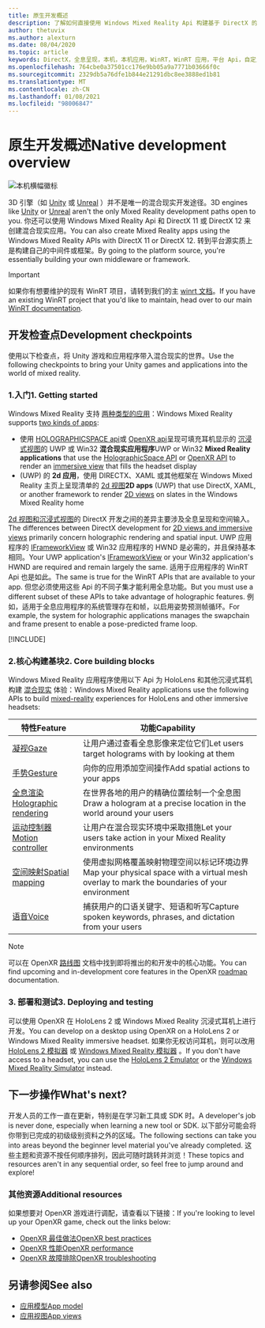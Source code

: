 ```yaml
---
title: 原生开发概述
description: 了解如何直接使用 Windows Mixed Reality Api 构建基于 DirectX 的混合现实引擎。
author: thetuvix
ms.author: alexturn
ms.date: 08/04/2020
ms.topic: article
keywords: DirectX，全息呈现，本机，本机应用，WinRT，WinRT 应用，平台 Api，自定义引擎，中间件，混合现实耳机，windows mixed reality 耳机，虚拟现实耳机
ms.openlocfilehash: 764cbe0a37501cc176e9bb05a9a7771b03666f0c
ms.sourcegitcommit: 2329db5a76dfe1b844e21291dbc8ee3888ed1b81
ms.translationtype: MT
ms.contentlocale: zh-CN
ms.lasthandoff: 01/08/2021
ms.locfileid: "98006847"
---
```

# <a name="native-development-overview"></a><span data-ttu-id="e8186-104">原生开发概述</span><span class="sxs-lookup"><span data-stu-id="e8186-104">Native development overview</span></span>

![本机横幅徽标](../images/native_logo_banner.png)

<span data-ttu-id="e8186-106">3D 引擎（如 [Unity](../unity/unity-development-overview.md) 或 [Unreal](../unreal/unreal-development-overview.md) ）并不是唯一的混合现实开发途径。</span><span class="sxs-lookup"><span data-stu-id="e8186-106">3D engines like [Unity](../unity/unity-development-overview.md) or [Unreal](../unreal/unreal-development-overview.md) aren't the only Mixed Reality development paths open to you.</span></span> <span data-ttu-id="e8186-107">你还可以使用 Windows Mixed Reality Api 和 DirectX 11 或 DirectX 12 来创建混合现实应用。</span><span class="sxs-lookup"><span data-stu-id="e8186-107">You can also create Mixed Reality apps using the Windows Mixed Reality APIs with DirectX 11 or DirectX 12.</span></span> <span data-ttu-id="e8186-108">转到平台源实质上是构建自己的中间件或框架。</span><span class="sxs-lookup"><span data-stu-id="e8186-108">By going to the platform source, you're essentially building your own middleware or framework.</span></span> 

> [!IMPORTANT]
> <span data-ttu-id="e8186-109">如果你有想要维护的现有 WinRT 项目，请转到我们的主 [winrt 文档](creating-a-holographic-directx-project.md)。</span><span class="sxs-lookup"><span data-stu-id="e8186-109">If you have an existing WinRT project that you'd like to maintain, head over to our main [WinRT documentation](creating-a-holographic-directx-project.md).</span></span> 

## <a name="development-checkpoints"></a><span data-ttu-id="e8186-110">开发检查点</span><span class="sxs-lookup"><span data-stu-id="e8186-110">Development checkpoints</span></span>

<span data-ttu-id="e8186-111">使用以下检查点，将 Unity 游戏和应用程序带入混合现实的世界。</span><span class="sxs-lookup"><span data-stu-id="e8186-111">Use the following checkpoints to bring your Unity games and applications into the world of mixed reality.</span></span>

### <a name="1-getting-started"></a><span data-ttu-id="e8186-112">1.入门</span><span class="sxs-lookup"><span data-stu-id="e8186-112">1. Getting started</span></span>

<span data-ttu-id="e8186-113">Windows Mixed Reality 支持 [两种类型的应用](../../design/app-views.md)：</span><span class="sxs-lookup"><span data-stu-id="e8186-113">Windows Mixed Reality supports [two kinds of apps](../../design/app-views.md):</span></span>
* <span data-ttu-id="e8186-114">使用 [HOLOGRAPHICSPACE api](getting-a-holographicspace.md)或 [OpenXR api](openxr.md)呈现可填充耳机显示的 [沉浸式视图](../../design/app-views.md)的 UWP 或 Win32 **混合现实应用程序**</span><span class="sxs-lookup"><span data-stu-id="e8186-114">UWP or Win32 **Mixed Reality applications** that use the [HolographicSpace API](getting-a-holographicspace.md) or [OpenXR API](openxr.md) to render an [immersive view](../../design/app-views.md) that fills the headset display</span></span>
* <span data-ttu-id="e8186-115"> (UWP) 的 **2d 应用**，使用 DIRECTX、XAML 或其他框架在 Windows Mixed Reality 主页上呈现清单的 [2d 视图](../../design/app-views.md#2d-views)</span><span class="sxs-lookup"><span data-stu-id="e8186-115">**2D apps** (UWP) that use DirectX, XAML, or another framework to render [2D views](../../design/app-views.md#2d-views) on slates in the Windows Mixed Reality home</span></span>

<span data-ttu-id="e8186-116">[2d 视图和沉浸式视图](../../design/app-views.md)的 DirectX 开发之间的差异主要涉及全息呈现和空间输入。</span><span class="sxs-lookup"><span data-stu-id="e8186-116">The differences between DirectX development for [2D views and immersive views](../../design/app-views.md) primarily concern holographic rendering and spatial input.</span></span> <span data-ttu-id="e8186-117">UWP 应用程序的 [IFrameworkView](https://msdn.microsoft.com/library/windows/apps/windows.applicationmodel.core.iframeworkview.aspx) 或 Win32 应用程序的 HWND 是必需的，并且保持基本相同。</span><span class="sxs-lookup"><span data-stu-id="e8186-117">Your UWP application's [IFrameworkView](https://msdn.microsoft.com/library/windows/apps/windows.applicationmodel.core.iframeworkview.aspx) or your Win32 application's HWND are required and remain largely the same.</span></span> <span data-ttu-id="e8186-118">适用于应用程序的 WinRT Api 也是如此。</span><span class="sxs-lookup"><span data-stu-id="e8186-118">The same is true for the WinRT APIs that are available to your app.</span></span> <span data-ttu-id="e8186-119">但您必须使用这些 Api 的不同子集才能利用全息功能。</span><span class="sxs-lookup"><span data-stu-id="e8186-119">But you must use a different subset of these APIs to take advantage of holographic features.</span></span> <span data-ttu-id="e8186-120">例如，适用于全息应用程序的系统管理存在和帧，以启用姿势预测帧循环。</span><span class="sxs-lookup"><span data-stu-id="e8186-120">For example, the system for holographic applications manages the swapchain and frame present to enable a pose-predicted frame loop.</span></span>

[!INCLUDE[](../includes/native-getting-started.md)]

### <a name="2-core-building-blocks"></a><span data-ttu-id="e8186-121">2.核心构建基块</span><span class="sxs-lookup"><span data-stu-id="e8186-121">2. Core building blocks</span></span>

<span data-ttu-id="e8186-122">Windows Mixed Reality 应用程序使用以下 Api 为 HoloLens 和其他沉浸式耳机构建 [混合现实](../../discover/mixed-reality.md) 体验：</span><span class="sxs-lookup"><span data-stu-id="e8186-122">Windows Mixed Reality applications use the following APIs to build [mixed-reality](../../discover/mixed-reality.md) experiences for HoloLens and other immersive headsets:</span></span>

|  <span data-ttu-id="e8186-123">特性</span><span class="sxs-lookup"><span data-stu-id="e8186-123">Feature</span></span>  |  <span data-ttu-id="e8186-124">功能</span><span class="sxs-lookup"><span data-stu-id="e8186-124">Capability</span></span>  |
| --- | --- |
| [<span data-ttu-id="e8186-125">凝视</span><span class="sxs-lookup"><span data-stu-id="e8186-125">Gaze</span></span>](../../design/gaze-and-commit.md) | <span data-ttu-id="e8186-126">让用户通过查看全息影像来定位它们</span><span class="sxs-lookup"><span data-stu-id="e8186-126">Let users target holograms with by looking at them</span></span> |
| [<span data-ttu-id="e8186-127">手势</span><span class="sxs-lookup"><span data-stu-id="e8186-127">Gesture</span></span>](../../design/gaze-and-commit.md#composite-gestures) | <span data-ttu-id="e8186-128">向你的应用添加空间操作</span><span class="sxs-lookup"><span data-stu-id="e8186-128">Add spatial actions to your apps</span></span> |
| [<span data-ttu-id="e8186-129">全息渲染</span><span class="sxs-lookup"><span data-stu-id="e8186-129">Holographic rendering</span></span>](../platform-capabilities-and-apis/rendering.md) | <span data-ttu-id="e8186-130">在世界各地的用户的精确位置绘制一个全息图</span><span class="sxs-lookup"><span data-stu-id="e8186-130">Draw a hologram at a precise location in the world around your users</span></span> |
| [<span data-ttu-id="e8186-131">运动控制器</span><span class="sxs-lookup"><span data-stu-id="e8186-131">Motion controller</span></span>](../../design/motion-controllers.md) | <span data-ttu-id="e8186-132">让用户在混合现实环境中采取措施</span><span class="sxs-lookup"><span data-stu-id="e8186-132">Let your users take action in your Mixed Reality environments</span></span> |
| [<span data-ttu-id="e8186-133">空间映射</span><span class="sxs-lookup"><span data-stu-id="e8186-133">Spatial mapping</span></span>](../../design/spatial-mapping.md) | <span data-ttu-id="e8186-134">使用虚拟网格覆盖映射物理空间以标记环境边界</span><span class="sxs-lookup"><span data-stu-id="e8186-134">Map your physical space with a virtual mesh overlay to mark the boundaries of your environment</span></span> |
| [<span data-ttu-id="e8186-135">语音</span><span class="sxs-lookup"><span data-stu-id="e8186-135">Voice</span></span>](../../design/voice-input.md) | <span data-ttu-id="e8186-136">捕获用户的口语关键字、短语和听写</span><span class="sxs-lookup"><span data-stu-id="e8186-136">Capture spoken keywords, phrases, and dictation from your users</span></span> |
 
> [!NOTE]
> <span data-ttu-id="e8186-137">可以在 OpenXR [路线图](openxr.md#roadmap) 文档中找到即将推出的和开发中的核心功能。</span><span class="sxs-lookup"><span data-stu-id="e8186-137">You can find upcoming and in-development core features in the OpenXR [roadmap](openxr.md#roadmap) documentation.</span></span>

### <a name="3-deploying-and-testing"></a><span data-ttu-id="e8186-138">3. 部署和测试</span><span class="sxs-lookup"><span data-stu-id="e8186-138">3. Deploying and testing</span></span>

<span data-ttu-id="e8186-139">可以使用 OpenXR 在 HoloLens 2 或 Windows Mixed Reality 沉浸式耳机上进行开发。</span><span class="sxs-lookup"><span data-stu-id="e8186-139">You can develop on a desktop using OpenXR on a HoloLens 2 or Windows Mixed Reality immersive headset.</span></span>  <span data-ttu-id="e8186-140">如果你无权访问耳机，则可以改用 [HoloLens 2 模拟器](../platform-capabilities-and-apis/using-the-hololens-emulator.md) 或 [Windows Mixed Reality 模拟器](../platform-capabilities-and-apis/using-the-windows-mixed-reality-simulator.md) 。</span><span class="sxs-lookup"><span data-stu-id="e8186-140">If you don't have access to a headset, you can use the [HoloLens 2 Emulator](../platform-capabilities-and-apis/using-the-hololens-emulator.md) or the [Windows Mixed Reality Simulator](../platform-capabilities-and-apis/using-the-windows-mixed-reality-simulator.md) instead.</span></span>

## <a name="whats-next"></a><span data-ttu-id="e8186-141">下一步操作</span><span class="sxs-lookup"><span data-stu-id="e8186-141">What's next?</span></span>

<span data-ttu-id="e8186-142">开发人员的工作一直在更新，特别是在学习新工具或 SDK 时。</span><span class="sxs-lookup"><span data-stu-id="e8186-142">A developer's job is never done, especially when learning a new tool or SDK.</span></span> <span data-ttu-id="e8186-143">以下部分可能会将你带到已完成的初级级别资料之外的区域。</span><span class="sxs-lookup"><span data-stu-id="e8186-143">The following sections can take you into areas beyond the beginner level material you've already completed.</span></span> <span data-ttu-id="e8186-144">这些主题和资源不按任何顺序排列，因此可随时跳转并浏览！</span><span class="sxs-lookup"><span data-stu-id="e8186-144">These topics and resources aren't in any sequential order, so feel free to jump around and explore!</span></span>

### <a name="additional-resources"></a><span data-ttu-id="e8186-145">其他资源</span><span class="sxs-lookup"><span data-stu-id="e8186-145">Additional resources</span></span>

<span data-ttu-id="e8186-146">如果想要对 OpenXR 游戏进行调配，请查看以下链接：</span><span class="sxs-lookup"><span data-stu-id="e8186-146">If you're looking to level up your OpenXR game, check out the links below:</span></span>

* [<span data-ttu-id="e8186-147">OpenXR 最佳做法</span><span class="sxs-lookup"><span data-stu-id="e8186-147">OpenXR best practices</span></span>](openxr-best-practices.md)
* [<span data-ttu-id="e8186-148">OpenXR 性能</span><span class="sxs-lookup"><span data-stu-id="e8186-148">OpenXR performance</span></span>](openxr-performance.md)
* [<span data-ttu-id="e8186-149">OpenXR 故障排除</span><span class="sxs-lookup"><span data-stu-id="e8186-149">OpenXR troubleshooting</span></span>](openxr-troubleshooting.md)

## <a name="see-also"></a><span data-ttu-id="e8186-150">另请参阅</span><span class="sxs-lookup"><span data-stu-id="e8186-150">See also</span></span>
* [<span data-ttu-id="e8186-151">应用模型</span><span class="sxs-lookup"><span data-stu-id="e8186-151">App model</span></span>](../../design/app-model.md)
* [<span data-ttu-id="e8186-152">应用视图</span><span class="sxs-lookup"><span data-stu-id="e8186-152">App views</span></span>](../../design/app-views.md)
